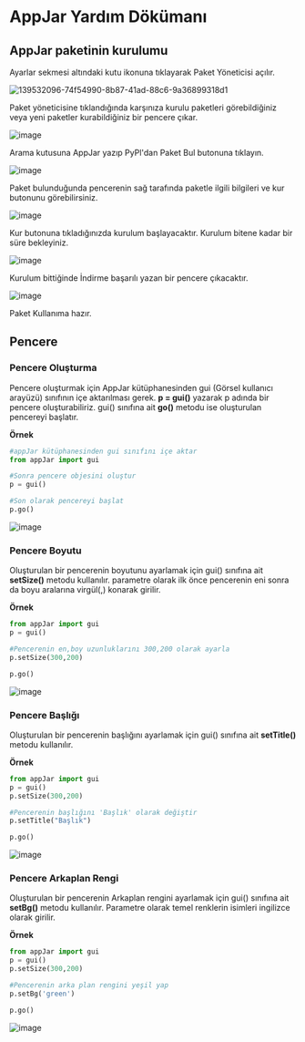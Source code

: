 # AppJar Yardım Dökümanı

## AppJar paketinin kurulumu

Ayarlar sekmesi altındaki kutu ikonuna tıklayarak Paket Yöneticisi açılır.

![139532096-74f54990-8b87-41ad-88c6-9a36899318d1](https://user-images.githubusercontent.com/56628866/142197857-48387968-c820-4a09-9fb0-31f61e9179e6.png)

Paket yöneticisine tıklandığında karşınıza kurulu paketleri görebildiğiniz veya yeni paketler kurabildiğiniz bir pencere çıkar.

![image](https://user-images.githubusercontent.com/56628866/142198242-40f9a83c-dcd9-4e50-8746-9fa280286697.png)

Arama kutusuna AppJar yazıp PyPl'dan Paket Bul butonuna tıklayın.

![image](https://user-images.githubusercontent.com/56628866/142198522-ebc65d4f-e3c0-4b03-a9cb-a6b2f44e17dd.png)

Paket bulunduğunda pencerenin sağ tarafında paketle ilgili bilgileri ve kur butonunu görebilirsiniz.

![image](https://user-images.githubusercontent.com/56628866/142198618-ff8d857b-7265-4552-8c41-d8b024793270.png)

Kur butonuna tıkladığınızda kurulum başlayacaktır. Kurulum bitene kadar bir süre bekleyiniz.

![image](https://user-images.githubusercontent.com/56628866/142198726-ae9276cb-95c8-4ed8-90b2-cb7f2290b088.png)

Kurulum bittiğinde İndirme başarılı yazan bir pencere çıkacaktır.

![image](https://user-images.githubusercontent.com/56628866/142198802-089a2694-700e-4771-b681-c9475c019f9f.png)

Paket Kullanıma hazır.

## Pencere

### Pencere Oluşturma

Pencere oluşturmak için AppJar kütüphanesinden gui (Görsel kullanıcı arayüzü) sınıfının içe aktarılması gerek. **p = gui()** yazarak p adında bir pencere oluşturabiliriz. gui() sınıfına ait **go()** metodu ise oluşturulan pencereyi başlatır.

**Örnek**

```python
#appJar kütüphanesinden gui sınıfını içe aktar
from appJar import gui 

#Sonra pencere objesini oluştur
p = gui()

#Son olarak pencereyi başlat
p.go()
```

![image](https://user-images.githubusercontent.com/56628866/151692123-4df5584a-2d42-40de-bb82-e63f15117aac.png)


### Pencere Boyutu

Oluşturulan bir pencerenin boyutunu ayarlamak için gui() sınıfına ait **setSize()** metodu kullanılır. parametre olarak ilk önce pencerenin eni sonra da boyu aralarına virgül(,) konarak girilir.

**Örnek**

```python
from appJar import gui 
p = gui()

#Pencerenin en,boy uzunluklarını 300,200 olarak ayarla
p.setSize(300,200)

p.go()
```

![image](https://user-images.githubusercontent.com/56628866/151692152-3b83cb37-ca59-4d2d-9521-964c72d3929a.png)

### Pencere Başlığı

Oluşturulan bir pencerenin başlığını ayarlamak için gui() sınıfına ait **setTitle()** metodu kullanılır.

**Örnek**

```python
from appJar import gui 
p = gui()
p.setSize(300,200)

#Pencerenin başlığını 'Başlık' olarak değiştir
p.setTitle("Başlık")

p.go()
```

![image](https://user-images.githubusercontent.com/56628866/151692212-aaca8552-74fc-459e-bd4f-4865211e023b.png)

### Pencere Arkaplan Rengi

Oluşturulan bir pencerenin Arkaplan rengini ayarlamak için gui() sınıfına ait **setBg()** metodu kullanılır. Parametre olarak temel renklerin isimleri ingilizce olarak girilir.

**Örnek**

```python
from appJar import gui 
p = gui()
p.setSize(300,200)

#Pencerenin arka plan rengini yeşil yap
p.setBg('green')

p.go()
```

![image](https://user-images.githubusercontent.com/56628866/151692270-afeb612c-888a-4261-bbee-ead08ce4b3a0.png)





































